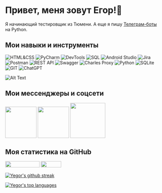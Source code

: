 # Привет, меня зовут Егор!👋

Я начинающий тестировщик из Тюмени. А еще я пишу [Телеграм-боты](https://github.com/yegor-an/Bots) на Python.

## Мои навыки и инструменты

![HTML&CSS](https://img.shields.io/badge/HTML%26CSS-%23008000?style=for-the-badge&logo=html5&logoColor=white)
![PyCharm](https://img.shields.io/badge/PyCharm-%23008000?style=for-the-badge&logo=pycharm&logoColor=white)
![DevTools](https://img.shields.io/badge/DevTools-%23008000?style=for-the-badge&logo=google-chrome&logoColor=white)
![SQL](https://img.shields.io/badge/SQL-%23008000?style=for-the-badge&logo=MySQL&logoColor=white)
![Android Studio](https://img.shields.io/badge/AndroidStudio-%23008000?style=for-the-badge&logo=android-studio&logoColor=white)
![Jira](https://img.shields.io/badge/Jira-%23008000?style=for-the-badge&logo=jira&logoColor=white)
![Postman](https://img.shields.io/badge/Postman-%23008000?style=for-the-badge&logo=postman&logoColor=white)
![REST API](https://img.shields.io/badge/RESTAPI-%23008000?style=for-the-badge&logo=rest-api&logoColor=white)
![Swagger](https://img.shields.io/badge/Swagger-%23008000?style=for-the-badge&logo=swagger&logoColor=white)
![Charles Proxy](https://img.shields.io/badge/CharlesProxy-%23008000?style=for-the-badge&logo=charles-proxy&logoColor=white)
![Python](https://img.shields.io/badge/Python-%23008000?style=for-the-badge&logo=python&logoColor=white)
![SQLite](https://img.shields.io/badge/SQLite-%23008000?style=for-the-badge&logo=sqlite&logoColor=white)
![GIT](https://img.shields.io/badge/GIT-%23008000?style=for-the-badge&logo=git&logoColor=white)
![ChatGPT](https://img.shields.io/badge/ChatGPT-%23008000?style=for-the-badge&logo=openai&logoColor=white)

![Alt Text](https://i.imgur.com/klwfljn.gif)
## Мои мессенджеры и соцсети

<a href="https://t.me/yegor_an"><img src="https://img.shields.io/badge/Telegram-2CA5E0?style=for-the-badge&logo=telegram&logoColor=white" width="100"></a>
<a href="https://www.linkedin.com/in/yegor-an/"><img src="https://img.shields.io/badge/LinkedIn-0077B5?style=for-the-badge&logo=linkedin&logoColor=white" width="100"></a>
<a href="https://vk.com/zu_mit_bitte"><img src="https://img.shields.io/badge/вконтакте-%232E87FB.svg?&style=for-the-badge&logo=vk&logoColor=white" width="112"></a>


## Моя статистика на GitHub

<img src="https://img.shields.io/badge/Repositories-5-blue" width="110" height="20"> <img src="https://img.shields.io/badge/Stars-1-blue" width="65" height="20">



[![Yegor's github streak](https://github-readme-streak-stats.herokuapp.com/?user=yegor-an&theme=blue-green)](https://github.com/DenverCoder1/github-readme-streak-stats) 

[![Yegor's top languages](https://github-readme-stats.vercel.app/api/top-langs/?username=yegor-an&theme=blue-green)](https://github.com/anuraghazra/github-readme-stats)


